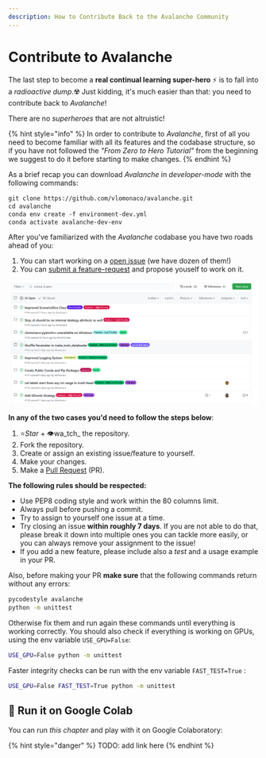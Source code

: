 ```yaml
---
description: How to Contribute Back to the Avalanche Community
---
```


# Contribute to Avalanche

The last step to become a **real continual learning super-hero** ⚡ is to fall into a _radioactive dump_.☢️ Just kidding, it's much easier than that: you need to contribute back to _Avalanche_!

There are no _superheroes_ that are not altruistic!

{% hint style="info" %}
In order to contribute to _Avalanche_, first of all you need to become familiar with all its features and the codabase structure, so if you have not followed the _"From Zero to Hero Tutorial"_ from the beginning we suggest to do it before starting to make changes.
{% endhint %}

As a brief recap you can download _Avalanche_ in _developer-mode_ with the following commands:

```text
git clone https://github.com/vlomonaco/avalanche.git
cd avalanche
conda env create -f environment-dev.yml
conda activate avalanche-dev-env
```

After you've familiarized with the _Avalanche_ codabase you have two roads ahead of you:

1. You can start working on a [open issue](../questions-and-issues/add-your-issue.md) \(we have dozen of them!\)
2. You can [submit a feature-request](../questions-and-issues/request-a-feature.md) and propose youself to work on it.

![Examples of Avalanche Issues available on GitHub](../.gitbook/assets/issues.png)

**In any of the two cases you'd need to follow the steps below**:

1. ⭐_Star_ + 👁️wa_tch_ the repository.
2. Fork the repository.
3. Create or assign an existing issue/feature to yourself.
4. Make your changes.
5. Make a [Pull Request](https://docs.github.com/en/free-pro-team@latest/github/collaborating-with-issues-and-pull-requests/about-pull-requests) \(PR\).

**The following rules should be respected:**

* Use PEP8 coding style and work within the 80 columns limit.
* Always pull before pushing a commit.
* Try to assign to yourself one issue at a time.
* Try closing an issue **within roughly 7 days**. If you are not able to do that, please break it down into multiple ones you can tackle more easily, or you can always remove your assignment to the issue!
* If you add a new feature, please include also a _test_ and a usage example in your PR.

Also, before making your PR **make sure** that the following commands return without any errors:

```bash
pycodestyle avalanche
python -m unittest
```

Otherwise fix them and run again these commands until everything is working correctly. You should also  check if everything is working on GPUs, using the env variable `USE_GPU=False`: 

```bash
USE_GPU=False python -m unittest
```

Faster integrity checks can be run with the env variable `FAST_TEST=True` :

```bash
USE_GPU=False FAST_TEST=True python -m unittest
```

## 🤝 Run it on Google Colab

You can run _this chapter_ and play with it on Google Colaboratory:

{% hint style="danger" %}
TODO: add link here
{% endhint %}

